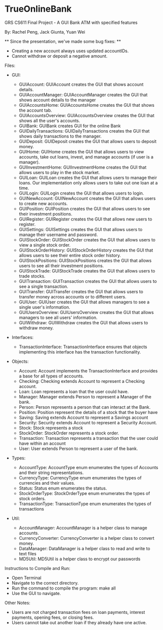 # TrueOnlineBank
GRS CS611 Final Project - A GUI Bank ATM with specified features

By: Rachel Peng, Jack Giunta, Yuan Wei

** Since the presentation, we've made some bug fixes: **
- Creating a new account always uses updated accountIDs.
- Cannot withdraw or deposit a negative amount.

Files:
- GUI:
    - GUIAccount: GUIAccount creates the GUI that shows account details.
    - GUIAccountManager: GUIAccountManager creates the GUI that shows account details to the manager
    - GUIAccountsHome: GUIAccountsHome creates the GUI that shows the account tab.
    - GUIAccountsOverview: GUIAccountsOverview creates the GUI that shows all the user's accounts.
    - GUIBank: GUIBank creates GUI for the online Bank
    - GUIDailyTransactions: GUIDailyTransactions creates the GUI that shows daily transactions to the manager.
    - GUIDeposit: GUIDeposit creates the GUI that allows users to deposit money.
    - GUIHome: GUIHome creates the GUI that allows users to view accounts, take out loans, invest, and manage accounts (if user is a manager).
    - GUIInvestmentHome: GUIInvestmentHome creates the GUI that allows users to play in the stock market.
    - GUILoan: GUILoan creates the GUI that allows users to manage their loans. Our implementation only allows users to take out one loan at a time.
    - GUILogin: GUILogin creates the GUI that allows users to login.
    - GUINewAccount: GUINewAccount creates the GUI that allows users to create new accounts.
    - GUIPosition: GUIPosition creates the GUI that allows users to see their investment positions.
    - GUIRegister: GUIRegister creates the GUI that allows new users to register.
    - GUISettings: GUISettings creates the GUI that allows users to manage their username and password.
    - GUIStockOrder: GUIStockOrder creates the GUI that allows users to view a single stock order.
    - GUIStockOrderHistory: GUIStockOrderHistory creates the GUI that allows users to see their entire stock order history.
    - GUIStockPositions: GUIStockPositions creates the GUI that allows users to see all their investment positions.
    - GUIStockTrade: GUIStockTrade creates the GUI that allows users to trade stocks.
    - GUITransaction: GUITransaction creates the GUI that allows users to see a single transaction.
    - GUITransfer: GUITransfer creates the GUI that allows users to transfer money across accounts or to different users.
    - GUIUser: GUIUser creates the GUI that allows managers to see a single user's information.
    - GUIUsersOverview: GUIUsersOverview creates the GUI that allows managers to see all users' information.
    - GUIWithdraw: GUIWithdraw creates the GUI that allows users to withdraw money.
    
- Interfaces:
    - TransactionInterface: TransactionInterface ensures that objects implementing this interface has the transaction functionality.
    
- Objects:
    - Account: Account implements the TransactionInterface and provides a base for all types of accounts.
    - Checking: Checking extends Account to represent a Checking account.
    - Loan: Loan represents a loan that the user could have.
    - Manager: Manager extends Person to represent a Manager of the bank.
    - Person: Person represents a person that can interact at the Bank.
    - Position: Position represent the details of a stock that the buyer have
    - Saving: Saving extends Account to represent a Savings account
    - Security: Security extends Account to represent a Security Account.
    - Stock: Stock represents a stock
    - StockOrder: StockOrder represents a stock order.
    - Transaction: Transaction represents a transaction that the user could have within an account
    - User: User extends Person to represent a user of the bank.
    
- Types:
    - AccountType: AccountType enum enumerates the types of Accounts and their string representations.
    - CurrencyType: CurrencyType enum enumerates the types of currencies and their values.
    - Status: Status enum enumerates the status.
    - StockOrderType: StockOrderType enum enumerates the types of stock orders.
    - TransactionType: TransactionType enum enumerates the types of transactions
    
- Util:
    - AccountManager: AccountManager is a helper class to manage accounts.
    - CurrencyConverter: CurrencyConverter is a helper class to convert money.
    - DataManager: DataManager is a helper class to read and write to text files
    - MD5Util: MD5Util is a helper class to encrypt our passwords

Instructions to Compile and Run:
- Open Terminal
- Navigate to the correct directory.
- Run the command to compile the program: make all
- Use the GUI to navigate.

Other Notes:
- Users are not charged transaction fees on loan payments, interest payments, opening fees, or closing fees.
- Users cannot take out another loan if they already have one active.